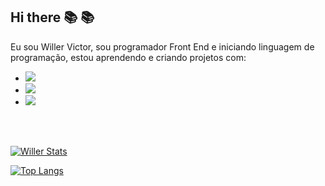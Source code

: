## Hi there 📚 :books:

Eu sou Willer Victor, sou programador Front End e iniciando linguagem de programação, estou aprendendo e criando projetos com:

- <img src="https://img.shields.io/badge/HTML5-E34F26?style=for-the-badge&logo=html5&logoColor=white" />

- <img src="https://img.shields.io/badge/CSS3-1572B6?style=for-the-badge&logo=css3&logoColor=white" />

- <img src="https://img.shields.io/badge/JavaScript-F7DF1E?style=for-the-badge&logo=javascript&logoColor=black" />

<br>
<br>

[![Willer Stats](https://github-readme-stats.vercel.app/api?username=Willer12x)](https://github.com/anuraghazra/github-readme-stats)

[![Top Langs](https://github-readme-stats.vercel.app/api/top-langs/?username=Willer12x)](https://github.com/anuraghazra/github-readme-stats)

